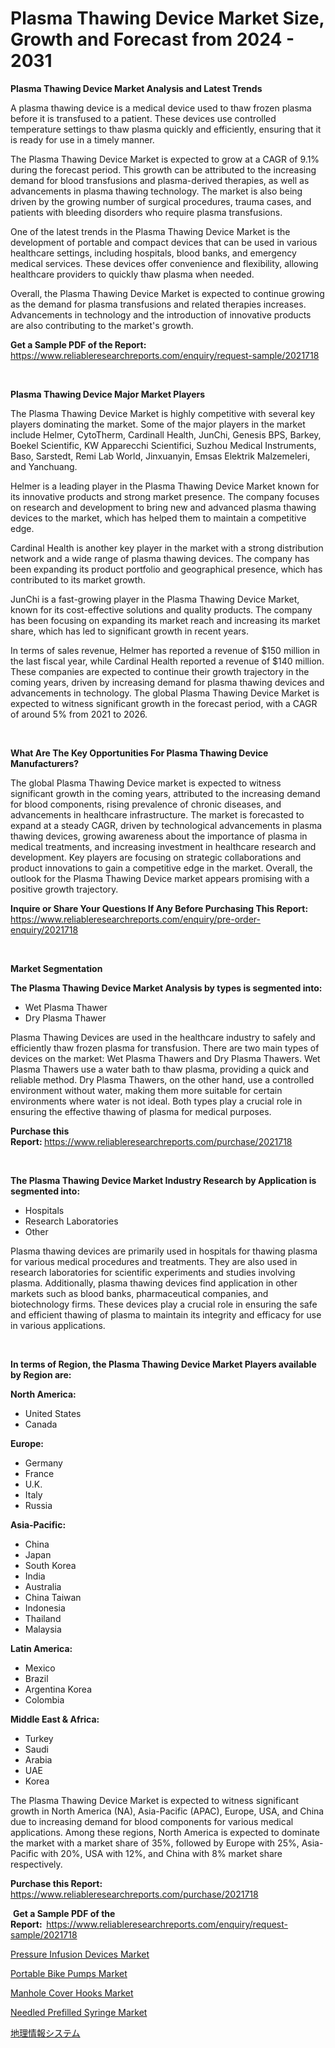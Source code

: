 <p><h1>Plasma Thawing Device Market Size, Growth and Forecast from 2024 - 2031</h1></p><p><strong>Plasma Thawing Device Market Analysis and Latest Trends</strong></p>
<p><p>A plasma thawing device is a medical device used to thaw frozen plasma before it is transfused to a patient. These devices use controlled temperature settings to thaw plasma quickly and efficiently, ensuring that it is ready for use in a timely manner.</p><p>The Plasma Thawing Device Market is expected to grow at a CAGR of 9.1% during the forecast period. This growth can be attributed to the increasing demand for blood transfusions and plasma-derived therapies, as well as advancements in plasma thawing technology. The market is also being driven by the growing number of surgical procedures, trauma cases, and patients with bleeding disorders who require plasma transfusions.</p><p>One of the latest trends in the Plasma Thawing Device Market is the development of portable and compact devices that can be used in various healthcare settings, including hospitals, blood banks, and emergency medical services. These devices offer convenience and flexibility, allowing healthcare providers to quickly thaw plasma when needed.</p><p>Overall, the Plasma Thawing Device Market is expected to continue growing as the demand for plasma transfusions and related therapies increases. Advancements in technology and the introduction of innovative products are also contributing to the market's growth.</p></p>
<p><strong>Get a Sample PDF of the Report:&nbsp;</strong> <a href="https://www.reliableresearchreports.com/enquiry/request-sample/2021718">https://www.reliableresearchreports.com/enquiry/request-sample/2021718</a></p>
<p>&nbsp;</p>
<p><strong>Plasma Thawing Device Major Market Players</strong></p>
<p><p>The Plasma Thawing Device Market is highly competitive with several key players dominating the market. Some of the major players in the market include Helmer, CytoTherm, Cardinall Health, JunChi, Genesis BPS, Barkey, Boekel Scientific, KW Apparecchi Scientifici, Suzhou Medical Instruments, Baso, Sarstedt, Remi Lab World, Jinxuanyin, Emsas Elektrik Malzemeleri, and Yanchuang.</p><p>Helmer is a leading player in the Plasma Thawing Device Market known for its innovative products and strong market presence. The company focuses on research and development to bring new and advanced plasma thawing devices to the market, which has helped them to maintain a competitive edge.</p><p>Cardinal Health is another key player in the market with a strong distribution network and a wide range of plasma thawing devices. The company has been expanding its product portfolio and geographical presence, which has contributed to its market growth.</p><p>JunChi is a fast-growing player in the Plasma Thawing Device Market, known for its cost-effective solutions and quality products. The company has been focusing on expanding its market reach and increasing its market share, which has led to significant growth in recent years.</p><p>In terms of sales revenue, Helmer has reported a revenue of $150 million in the last fiscal year, while Cardinal Health reported a revenue of $140 million. These companies are expected to continue their growth trajectory in the coming years, driven by increasing demand for plasma thawing devices and advancements in technology. The global Plasma Thawing Device Market is expected to witness significant growth in the forecast period, with a CAGR of around 5% from 2021 to 2026.</p></p>
<p>&nbsp;</p>
<p><strong>What Are The Key Opportunities For Plasma Thawing Device Manufacturers?</strong></p>
<p><p>The global Plasma Thawing Device market is expected to witness significant growth in the coming years, attributed to the increasing demand for blood components, rising prevalence of chronic diseases, and advancements in healthcare infrastructure. The market is forecasted to expand at a steady CAGR, driven by technological advancements in plasma thawing devices, growing awareness about the importance of plasma in medical treatments, and increasing investment in healthcare research and development. Key players are focusing on strategic collaborations and product innovations to gain a competitive edge in the market. Overall, the outlook for the Plasma Thawing Device market appears promising with a positive growth trajectory.</p></p>
<p><strong>Inquire or Share Your Questions If Any Before Purchasing This Report:</strong> <a href="https://www.reliableresearchreports.com/enquiry/pre-order-enquiry/2021718">https://www.reliableresearchreports.com/enquiry/pre-order-enquiry/2021718</a></p>
<p>&nbsp;</p>
<p><strong>Market Segmentation</strong></p>
<p><strong>The Plasma Thawing Device Market Analysis by types is segmented into:</strong></p>
<p><ul><li>Wet Plasma Thawer</li><li>Dry Plasma Thawer</li></ul></p>
<p><p>Plasma Thawing Devices are used in the healthcare industry to safely and efficiently thaw frozen plasma for transfusion. There are two main types of devices on the market: Wet Plasma Thawers and Dry Plasma Thawers. Wet Plasma Thawers use a water bath to thaw plasma, providing a quick and reliable method. Dry Plasma Thawers, on the other hand, use a controlled environment without water, making them more suitable for certain environments where water is not ideal. Both types play a crucial role in ensuring the effective thawing of plasma for medical purposes.</p></p>
<p><strong>Purchase this Report:&nbsp;</strong><a href="https://www.reliableresearchreports.com/purchase/2021718">https://www.reliableresearchreports.com/purchase/2021718</a></p>
<p>&nbsp;</p>
<p><strong>The Plasma Thawing Device Market Industry Research by Application is segmented into:</strong></p>
<p><ul><li>Hospitals</li><li>Research Laboratories</li><li>Other</li></ul></p>
<p><p>Plasma thawing devices are primarily used in hospitals for thawing plasma for various medical procedures and treatments. They are also used in research laboratories for scientific experiments and studies involving plasma. Additionally, plasma thawing devices find application in other markets such as blood banks, pharmaceutical companies, and biotechnology firms. These devices play a crucial role in ensuring the safe and efficient thawing of plasma to maintain its integrity and efficacy for use in various applications.</p></p>
<p>&nbsp;</p>
<p><strong>In terms of Region, the Plasma Thawing Device Market Players available by Region are:</strong></p>
<p>
    <p> <strong> North America: </strong>
        <ul>
            <li>United States</li>
            <li>Canada</li>
        </ul>
        </p> 
    <p> <strong> Europe: </strong>
        <ul>
            <li>Germany</li>
            <li>France</li>
            <li>U.K.</li>
            <li>Italy</li>
            <li>Russia</li>
        </ul>
        </p> 
    <p> <strong> Asia-Pacific: </strong>
        <ul>
            <li>China</li>
            <li>Japan</li>
            <li>South Korea</li>
            <li>India</li>
            <li>Australia</li>
            <li>China Taiwan</li>
            <li>Indonesia</li>
            <li>Thailand</li>
            <li>Malaysia</li>
        </ul>
        </p> 
    <p> <strong> Latin America: </strong>
        <ul>
            <li>Mexico</li>
            <li>Brazil</li>
            <li>Argentina Korea</li>
            <li>Colombia</li>
        </ul>
        </p> 
    <p> <strong> Middle East & Africa: </strong>
        <ul>
            <li>Turkey</li>
            <li>Saudi</li>
            <li>Arabia</li>
            <li>UAE</li>
            <li>Korea</li>
        </ul>
    </p>
    </p>
<p><p>The Plasma Thawing Device Market is expected to witness significant growth in North America (NA), Asia-Pacific (APAC), Europe, USA, and China due to increasing demand for blood components for various medical applications. Among these regions, North America is expected to dominate the market with a market share of 35%, followed by Europe with 25%, Asia-Pacific with 20%, USA with 12%, and China with 8% market share respectively.</p></p>
<p><strong>Purchase this Report: </strong><a href="https://www.reliableresearchreports.com/purchase/2021718">https://www.reliableresearchreports.com/purchase/2021718</a></p>
<p>&nbsp;<strong>Get a Sample PDF of the Report:&nbsp;&nbsp;</strong><a href="https://www.reliableresearchreports.com/enquiry/request-sample/2021718">https://www.reliableresearchreports.com/enquiry/request-sample/2021718</a></p>
<p><strong></strong></p>
<p><p><a href="https://silk-columnist-571.notion.site/Pressure-Infusion-Devices-Market-with-the-goal-of-estimating-the-market-size-and-future-growth-poten-6a3c89ee53a345669882ab26967d3c88">Pressure Infusion Devices Market</a></p><p><a href="https://view.publitas.com/reportprime-1/portable-bike-pumps-market-insights-market-players-and-forecast-till-2031/">Portable Bike Pumps Market</a></p><p><a href="https://view.publitas.com/reportprime-1/manhole-cover-hooks-market-research-report-reveals-the-latest-trends-and-opportunities-of-this-market-for-period-from-2024-2031/">Manhole Cover Hooks Market</a></p><p><a href="https://cat-emmental-94b.notion.site/Needled-Prefilled-Syringe-Market-Research-Report-Provides-Critical-Insights-that-can-help-Shape-Busi-cb5b9c3c502c4d21adfb27089a8e5893">Needled Prefilled Syringe Market</a></p><p><a href="https://github.com/mohamedbakry57/Market-Research-Report-List-2/blob/main/4057536186371.md">地理情報システム</a></p></p>